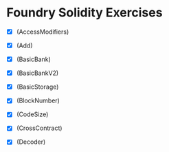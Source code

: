 # Foundry Solidity Exercises

- [x] (AccessModifiers)
- [x] (Add)
- [x] (BasicBank)
- [x] (BasicBankV2)
- [x] (BasicStorage)
- [x] (BlockNumber)
- [x] (CodeSize)
- [x] (CrossContract)
- [x] (Decoder)

